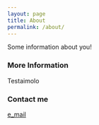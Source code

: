 ```yaml
---
layout: page
title: About
permalink: /about/
---
```


Some information about you!

### More Information

Testaimolo

### Contact me

[e_mail](mailto:pigrecoinfinito@gmail.com)
